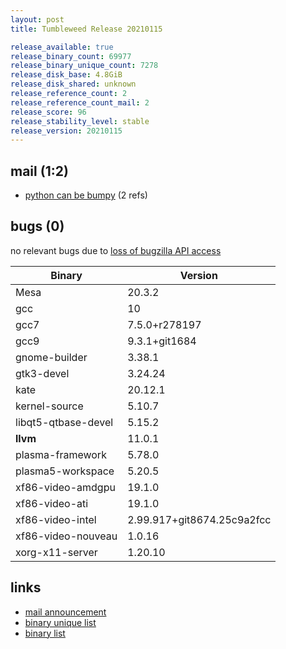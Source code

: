 ```yaml
---
layout: post
title: Tumbleweed Release 20210115

release_available: true
release_binary_count: 69977
release_binary_unique_count: 7278
release_disk_base: 4.8GiB
release_disk_shared: unknown
release_reference_count: 2
release_reference_count_mail: 2
release_score: 96
release_stability_level: stable
release_version: 20210115
---
```


## mail (1:2)

- [python can be bumpy](https://github.com/boombatower/tumbleweed-review/issues/10) (2 refs)

## bugs (0)

<!--more-->

no relevant bugs due to [loss of bugzilla API access](https://bugzilla.opensuse.org/show_bug.cgi?id=1157722)

Binary | Version
--- | ---
Mesa | 20.3.2
gcc | 10
gcc7 | 7.5.0+r278197
gcc9 | 9.3.1+git1684
gnome-builder | 3.38.1
gtk3-devel | 3.24.24
kate | 20.12.1
kernel-source | 5.10.7
libqt5-qtbase-devel | 5.15.2
**llvm** | 11.0.1
plasma-framework | 5.78.0
plasma5-workspace | 5.20.5
xf86-video-amdgpu | 19.1.0
xf86-video-ati | 19.1.0
xf86-video-intel | 2.99.917+git8674.25c9a2fcc
xf86-video-nouveau | 1.0.16
xorg-x11-server | 1.20.10

## links

- [mail announcement](https://github.com/boombatower/tumbleweed-review/issues/10)
- [binary unique list](http://download.opensuse.org/history/20210115/rpm.unique.list)
- [binary list](http://download.opensuse.org/history/20210115/rpm.list)
